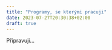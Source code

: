 ```yaml
---
title: "Programy, se kterými pracuji"
date: 2023-07-27T20:30:38+02:00
draft: true
---
```


Připravuji...